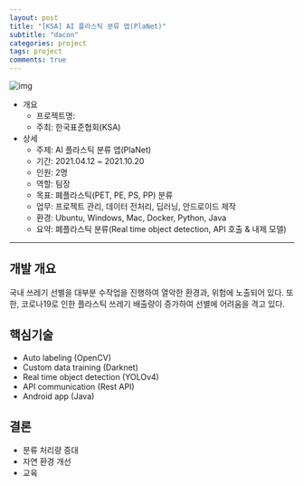 ```yaml
---
layout: post
title: "[KSA] AI 플라스틱 분류 앱(PlaNet)"
subtitle: "dacon"
categories: project
tags: project
comments: true
---
```


![img](img)

* 개요
    * 프로젝트명: 
    * 주최: 한국표준협회(KSA)
* 상세
    * 주제: AI 플라스틱 분류 앱(PlaNet)
    * 기간: 2021.04.12 ~ 2021.10.20
    * 인원: 2명
    * 역할: 팀장
    * 목표: 폐플라스틱(PET, PE, PS, PP) 분류
    * 업무: 프로젝트 관리, 데이터 전처리, 딥러닝, 안드로이드 제작
    * 환경: Ubuntu, Windows, Mac, Docker, Python, Java
    * 요약: 폐플라스틱 분류(Real time object detection, API 호출 & 내제 모델)

* * *

## 개발 개요
국내 쓰레기 선별을 대부분 수작업을 진행하여 열악한 환경과, 위험에 노출되어 있다. 또한, 코로나19로 인한 플라스틱 쓰레기 배출량이 증가하여 선별에 어려움을 격고 있다.

## 핵심기술
* Auto labeling (OpenCV)
* Custom data training (Darknet)
* Real time object detection (YOLOv4) 
* API communication (Rest API)
* Android app (Java)

## 결론
* 분류 처리량 증대
* 자연 환경 개선
* 교육